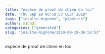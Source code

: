 ```yaml
---
title: "espèce de prout de chien en toc"
date: "Thu Sep 19 06:58:53 CEST 2019"
tags: ["insulte-mignone", "pipotron"]
author: m1ch3l
categories: ["generated"]
slug: "insulte-mignone/2019-09-19-06:58:53"
---
```


espèce de prout de chien en toc
